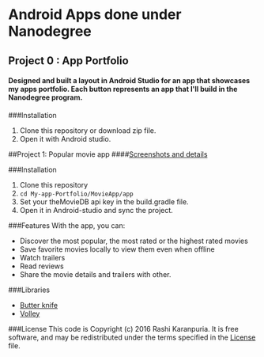 # Android Apps done under Nanodegree

## Project 0 : App Portfolio

#### Designed and built a layout in Android Studio for an app that showcases my apps portfolio. Each button represents an app that I'll build in the Nanodegree program.

###Installation
1. Clone this repository or download zip file.
2. Open it with Android studio.

##Project 1: Popular movie app 
####[Screenshots and details](http://rashikaranpuria.me/movieApp.html)

###Installation
1. Clone this repository
2. `cd My-app-Portfolio/MovieApp/app`
3. Set your theMovieDB api key in the build.gradle file.
4. Open it in Android-studio and sync the project.

###Features
With the app, you can:
* Discover the most popular, the most rated or the highest rated movies
* Save favorite movies locally to view them even when offline
* Watch trailers
* Read reviews
* Share the movie details and trailers with other.


###Libraries
* <a href="https://github.com/JakeWharton/butterknife">Butter knife</a>
* <a href="https://developer.android.com/training/volley/index.html">Volley</a>

###License
This code is Copyright (c) 2016 Rashi Karanpuria. It is free software, and may be redistributed under the terms specified in the [License](https://github.com/rashikaranpuria/My-Android-Apps/blob/master/License.md) file.
